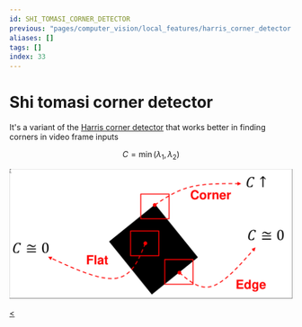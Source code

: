 ```yaml
---
id: SHI_TOMASI_CORNER_DETECTOR
previous: "pages/computer_vision/local_features/harris_corner_detector.md"
aliases: []
tags: []
index: 33
---
```


# Shi tomasi corner detector

It's a variant of the [Harris  corner detector](pages/computer_vision/local_features/harris_corner_detector.md)  that works better in finding corners in video frame inputs

$$
C = \min(\lambda_1,\lambda_2)
$$

![](assets/computer_vision/Pasted_image_20240310172549.png)

[<](pages/computer_vision/local_features/harris_corner_detector.md)

